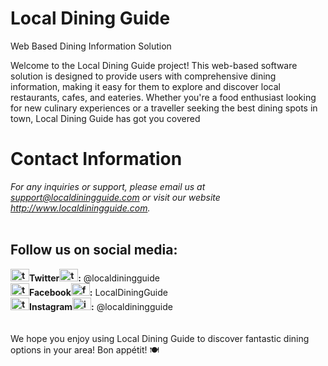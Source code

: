 
# Local Dining Guide

Web Based Dining Information Solution


Welcome to the Local Dining Guide project! This web-based software solution is designed to 
provide users with comprehensive dining information, making it easy for them to explore 
and discover local restaurants, cafes, and eateries. Whether you're a food enthusiast looking 
for new culinary experiences or a traveller seeking the best dining spots in town, Local 
Dining Guide has got you covered


# Contact Information
*For any inquiries or support, please email us at support@localdiningguide.com or visit our 
website  http://www.localdiningguide.com.*
<br>
<br>

## Follow us on social media:
**<img src="https://raw.githubusercontent.com/rahuldkjain/github-profile-readme-generator/master/src/images/icons/Social/twitter.svg" alt="twitter" height="20" width="30" />Twitter<img src="https://raw.githubusercontent.com/rahuldkjain/github-profile-readme-generator/master/src/images/icons/Social/twitter.svg" alt="twitter" height="20" width="30" />:** @localdiningguide
<br>
**<img src="https://raw.githubusercontent.com/rahuldkjain/github-profile-readme-generator/master/src/images/icons/Social/facebook.svg" alt="twitter" height="20" width="30" />Facebook<img src="https://raw.githubusercontent.com/rahuldkjain/github-profile-readme-generator/master/src/images/icons/Social/facebook.svg" alt="facebook" height="20" width="30" />:** LocalDiningGuide
<br>
**<img src="https://raw.githubusercontent.com/rahuldkjain/github-profile-readme-generator/master/src/images/icons/Social/instagram.svg" 
 alt="twitter" height="20" width="30" />Instagram<img src="https://raw.githubusercontent.com/rahuldkjain/github-profile-readme-generator/master/src/images/icons/Social/instagram.svg" alt="instagram" height="20" width="30" />:** @localdiningguide
<br>
<br>
<br>
We hope you enjoy using Local Dining Guide to discover fantastic dining options in your 
area! Bon appétit! 🍽️
